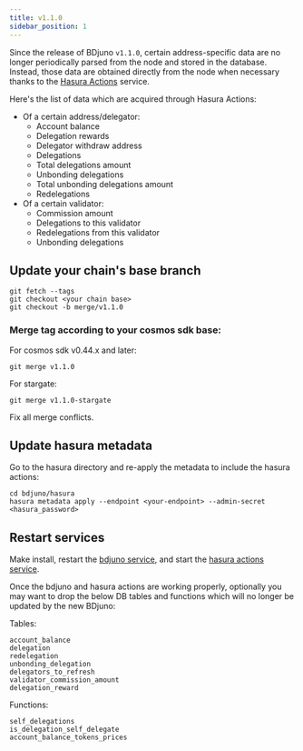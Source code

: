 ```yaml
---
title: v1.1.0
sidebar_position: 1
---
```


Since the release of BDjuno ```v1.1.0```, certain address-specific data are no longer periodically parsed from the node and stored in the database. 
Instead, those data are obtained directly from the node when necessary thanks to the [Hasura Actions](https://hasura.io/docs/latest/graphql/core/actions/index.html) service.

Here's the list of data which are acquired through Hasura Actions:
- Of a certain address/delegator:
    - Account balance
    - Delegation rewards
    - Delegator withdraw address
    - Delegations
    - Total delegations amount
    - Unbonding delegations
    - Total unbonding delegations amount
    - Redelegations
- Of a certain validator:
    - Commission amount
    - Delegations to this validator
    - Redelegations from this validator
    - Unbonding delegations

## Update your chain's base branch
```
git fetch --tags
git checkout <your chain base>
git checkout -b merge/v1.1.0
```
### Merge tag according to your cosmos sdk base: 
For cosmos sdk v0.44.x and later:
```
git merge v1.1.0
```
For stargate:
```
git merge v1.1.0-stargate
```
Fix all merge conflicts.

## Update hasura metadata
Go to the hasura directory and re-apply the metadata to include the hasura actions:
```
cd bdjuno/hasura
hasura metadata apply --endpoint <your-endpoint> --admin-secret <hasura_password>
```

## Restart services
Make install, restart the [bdjuno service](/cosmos-based/parser/setup#running-bdjuno), and 
start the [hasura actions service](/cosmos-based/parser/hasura#start-hasura-actions). 

Once the bdjuno and hasura actions are working properly, optionally
you may want to drop the below DB tables and functions which will no longer be updated by the new BDjuno:

Tables: 
```
account_balance
delegation
redelegation
unbonding_delegation
delegators_to_refresh
validator_commission_amount
delegation_reward
```

Functions:
```
self_delegations
is_delegation_self_delegate
account_balance_tokens_prices
```